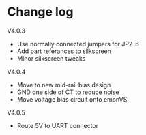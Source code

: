 # Change log 

V4.0.3

- Use normally connected jumpers for JP2-6
- Add part referances to silkscreen
- Minor silkscreen tweaks 

V4.0.4

- Move to new mid-rail bias design
- GND one side of CT to reduce noise 
- Move voltage bias circuit onto emonVS

V4.0.5

- Route 5V to UART connector

